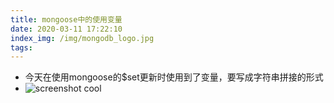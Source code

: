 ```yaml
---
title: mongoose中的使用变量
date: 2020-03-11 17:22:10
index_img: /img/mongodb_logo.jpg
tags:
---
```

* 今天在使用mongoose的$set更新时使用到了变量，要写成字符串拼接的形式
* ![screenshot cool](/img/mongooseVar.png)
